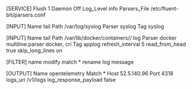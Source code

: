 [SERVICE]
    Flush        1
    Daemon       Off
    Log_Level    info
    Parsers_File /etc/fluent-bit/parsers.conf

[INPUT]
    Name        tail
    Path        /var/log/syslog
    Parser      syslog
    Tag         syslog

[INPUT]
    Name        tail
    Path        /var/lib/docker/containers/*/*.log
    Parser      docker
    multiline.parser  docker, cri
    Tag         applog
    refresh_interval  5
    read_from_head    true
    skip_long_lines   on

[FILTER]
    name    modify
    match   *
    rename  log message

[OUTPUT]
    Name        opentelemetry
    Match       *
    Host        52.5.140.96
    Port        4318
    logs_uri              /v1/logs
    log_response_payload  false

